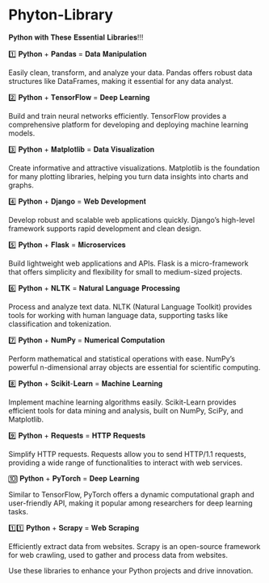 # Phyton-Library



𝐏𝐲𝐭𝐡𝐨𝐧 𝐰𝐢𝐭𝐡 𝐓𝐡𝐞𝐬𝐞 𝐄𝐬𝐬𝐞𝐧𝐭𝐢𝐚𝐥 𝐋𝐢𝐛𝐫𝐚𝐫𝐢𝐞𝐬!!!

1️⃣ 𝐏𝐲𝐭𝐡𝐨𝐧 + 𝐏𝐚𝐧𝐝𝐚𝐬 = 𝐃𝐚𝐭𝐚 𝐌𝐚𝐧𝐢𝐩𝐮𝐥𝐚𝐭𝐢𝐨𝐧

Easily clean, transform, and analyze your data. Pandas offers robust data structures like DataFrames, making it essential for any data analyst.

2️⃣ 𝐏𝐲𝐭𝐡𝐨𝐧 + 𝐓𝐞𝐧𝐬𝐨𝐫𝐅𝐥𝐨𝐰 = 𝐃𝐞𝐞𝐩 𝐋𝐞𝐚𝐫𝐧𝐢𝐧𝐠

Build and train neural networks efficiently. TensorFlow provides a comprehensive platform for developing and deploying machine learning models.

3️⃣ 𝐏𝐲𝐭𝐡𝐨𝐧 + 𝐌𝐚𝐭𝐩𝐥𝐨𝐭𝐥𝐢𝐛 = 𝐃𝐚𝐭𝐚 𝐕𝐢𝐬𝐮𝐚𝐥𝐢𝐳𝐚𝐭𝐢𝐨𝐧

Create informative and attractive visualizations. Matplotlib is the foundation for many plotting libraries, helping you turn data insights into charts and graphs.

4️⃣ 𝐏𝐲𝐭𝐡𝐨𝐧 + 𝐃𝐣𝐚𝐧𝐠𝐨 = 𝐖𝐞𝐛 𝐃𝐞𝐯𝐞𝐥𝐨𝐩𝐦𝐞𝐧𝐭

Develop robust and scalable web applications quickly. Django’s high-level framework supports rapid development and clean design.

5️⃣ 𝐏𝐲𝐭𝐡𝐨𝐧 + 𝐅𝐥𝐚𝐬𝐤 = 𝐌𝐢𝐜𝐫𝐨𝐬𝐞𝐫𝐯𝐢𝐜𝐞𝐬

Build lightweight web applications and APIs. Flask is a micro-framework that offers simplicity and flexibility for small to medium-sized projects.

6️⃣ 𝐏𝐲𝐭𝐡𝐨𝐧 + 𝐍𝐋𝐓𝐊 = 𝐍𝐚𝐭𝐮𝐫𝐚𝐥 𝐋𝐚𝐧𝐠𝐮𝐚𝐠𝐞 𝐏𝐫𝐨𝐜𝐞𝐬𝐬𝐢𝐧𝐠

Process and analyze text data. NLTK (Natural Language Toolkit) provides tools for working with human language data, supporting tasks like classification and tokenization.

7️⃣ 𝐏𝐲𝐭𝐡𝐨𝐧 + 𝐍𝐮𝐦𝐏𝐲 = 𝐍𝐮𝐦𝐞𝐫𝐢𝐜𝐚𝐥 𝐂𝐨𝐦𝐩𝐮𝐭𝐚𝐭𝐢𝐨𝐧

Perform mathematical and statistical operations with ease. NumPy’s powerful n-dimensional array objects are essential for scientific computing.

8️⃣ 𝐏𝐲𝐭𝐡𝐨𝐧 + 𝐒𝐜𝐢𝐤𝐢𝐭-𝐋𝐞𝐚𝐫𝐧 = 𝐌𝐚𝐜𝐡𝐢𝐧𝐞 𝐋𝐞𝐚𝐫𝐧𝐢𝐧𝐠

Implement machine learning algorithms easily. Scikit-Learn provides efficient tools for data mining and analysis, built on NumPy, SciPy, and Matplotlib.

9️⃣ 𝐏𝐲𝐭𝐡𝐨𝐧 + 𝐑𝐞𝐪𝐮𝐞𝐬𝐭𝐬 = 𝐇𝐓𝐓𝐏 𝐑𝐞𝐪𝐮𝐞𝐬𝐭𝐬

Simplify HTTP requests. Requests allow you to send HTTP/1.1 requests, providing a wide range of functionalities to interact with web services.

🔟 𝐏𝐲𝐭𝐡𝐨𝐧 + 𝐏𝐲𝐓𝐨𝐫𝐜𝐡 = 𝐃𝐞𝐞𝐩 𝐋𝐞𝐚𝐫𝐧𝐢𝐧𝐠

Similar to TensorFlow, PyTorch offers a dynamic computational graph and user-friendly API, making it popular among researchers for deep learning tasks.

1️⃣1️⃣ 𝐏𝐲𝐭𝐡𝐨𝐧 + 𝐒𝐜𝐫𝐚𝐩𝐲 = 𝐖𝐞𝐛 𝐒𝐜𝐫𝐚𝐩𝐢𝐧𝐠

Efficiently extract data from websites. Scrapy is an open-source framework for web crawling, used to gather and process data from websites.

Use these libraries to enhance your Python projects and drive innovation.
